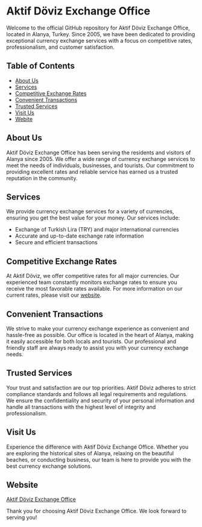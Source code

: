 # Aktif Döviz Exchange Office

Welcome to the official GitHub repository for Aktif Döviz Exchange Office, located in Alanya, Turkey. Since 2005, we have been dedicated to providing exceptional currency exchange services with a focus on competitive rates, professionalism, and customer satisfaction.

## Table of Contents
- [About Us](#about-us)
- [Services](#services)
- [Competitive Exchange Rates](#competitive-exchange-rates)
- [Convenient Transactions](#convenient-transactions)
- [Trusted Services](#trusted-services)
- [Visit Us](#visit-us)
- [Webite](#website)
  
## About Us

Aktif Döviz Exchange Office has been serving the residents and visitors of Alanya since 2005. We offer a wide range of currency exchange services to meet the needs of individuals, businesses, and tourists. Our commitment to providing excellent rates and reliable service has earned us a trusted reputation in the community.

## Services

We provide currency exchange services for a variety of currencies, ensuring you get the best value for your money. Our services include:
- Exchange of Turkish Lira (TRY) and major international currencies
- Accurate and up-to-date exchange rate information
- Secure and efficient transactions

## Competitive Exchange Rates

At Aktif Döviz, we offer competitive rates for all major currencies. Our experienced team constantly monitors exchange rates to ensure you receive the most favorable rates available. For more information on our current rates, please visit our [website](https://www.aktifdoviz.com).

## Convenient Transactions

We strive to make your currency exchange experience as convenient and hassle-free as possible. Our office is located in the heart of Alanya, making it easily accessible for both locals and tourists. Our professional and friendly staff are always ready to assist you with your currency exchange needs.

## Trusted Services

Your trust and satisfaction are our top priorities. Aktif Döviz adheres to strict compliance standards and follows all legal requirements and regulations. We ensure the confidentiality and security of your personal information and handle all transactions with the highest level of integrity and professionalism.

## Visit Us

Experience the difference with Aktif Döviz Exchange Office. Whether you are exploring the historical sites of Alanya, relaxing on the beautiful beaches, or conducting business, our team is here to provide you with the best currency exchange solutions.

## Website
[Aktif Döviz Exchange Office](https://www.aktifdoviz.com)

Thank you for choosing Aktif Döviz Exchange Office. We look forward to serving you!
